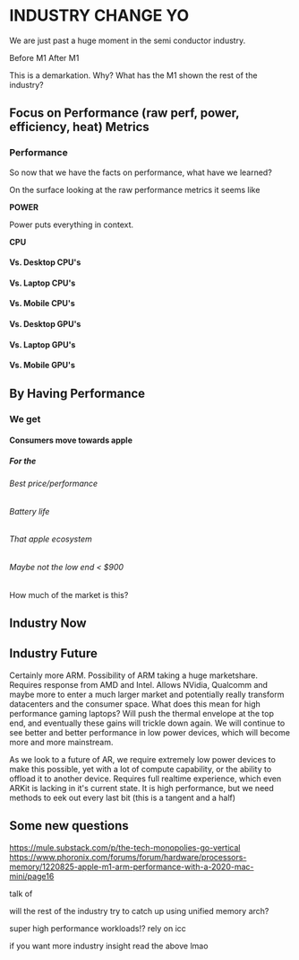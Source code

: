 # INDUSTRY CHANGE YO

We are just past a huge moment in the semi conductor industry.

Before M1
After M1

This is a demarkation. Why? What has the M1 shown the rest of the industry?

## Focus on Performance (raw perf, power, efficiency, heat) Metrics

### Performance

So now that we have the facts on performance, what have we learned?

On the surface looking at the raw performance metrics it seems like

**POWER**

Power puts everything in context.



**CPU**

#### Vs. Desktop CPU's

#### Vs. Laptop CPU's

#### Vs. Mobile CPU's

#### Vs. Desktop GPU's

#### Vs. Laptop GPU's

#### Vs. Mobile GPU's

## By Having Performance

### We get

#### Consumers move towards apple

##### For the

###### Best price/performance

###### Battery life

###### That apple ecosystem

###### Maybe not the low end < $900

How much of the market is this?

## Industry Now

## Industry Future

Certainly more ARM. Possibility of ARM taking a huge marketshare. Requires response from
AMD and Intel. Allows NVidia, Qualcomm and maybe more to enter a much larger market
and potentially really transform datacenters and the consumer space. What does this mean
for high performance gaming laptops? Will push the thermal envelope at the top end, and
eventually these gains will trickle down again. We will continue to see better and better
performance in low power devices, which will become more and more mainstream.

As we look to a future of AR, we require extremely low power devices to make this 
possible, yet with a lot of compute capability, or the ability to offload it
to another device. Requires full realtime experience, which even ARKit is lacking 
in it's current state. It is high performance, but we need methods to eek out every last bit (this is a tangent and a half)

## Some new questions

https://mule.substack.com/p/the-tech-monopolies-go-vertical
https://www.phoronix.com/forums/forum/hardware/processors-memory/1220825-apple-m1-arm-performance-with-a-2020-mac-mini/page16

talk of 

will the rest of the industry try to catch up using unified memory arch?

super high performance workloads!? rely on icc

if you want more industry insight read the above lmao